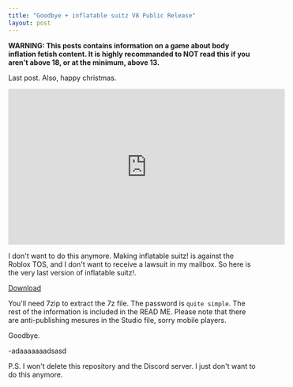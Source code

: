 ```yaml
---
title: "Goodbye + inflatable suitz V8 Public Release"
layout: post
---
```


**WARNING: This posts contains information on a game about body inflation fetish content. It is highly recommanded to NOT read this if you aren't above 18, or at the minimum, above 13.**

Last post. Also, happy christmas.

<iframe align="center" width="560" height="315" src="https://www.youtube.com/embed/_Z-Nu351j58" title="YouTube video player" frameborder="0" allow="accelerometer; autoplay; clipboard-write; encrypted-media; gyroscope; picture-in-picture" allowfullscreen></iframe>

I don't want to do this anymore. Making inflatable suitz! is against the Roblox TOS, and I don't want to receive a lawsuit in my mailbox. So here is the very last version of inflatable suitz!.

[Download](https://adaaaaaaadsasd.github.io/assets/fwoompsuitz/v8-publicrelease.7z)

You'll need 7zip to extract the 7z file. The password is `quite simple`. The rest of the information is included in the READ ME. Please note that there are anti-publishing mesures in the Studio file, sorry mobile players.

Goodbye.

-adaaaaaaadsasd

P.S. I won't delete this repository and the Discord server. I just don't want to do this anymore.

